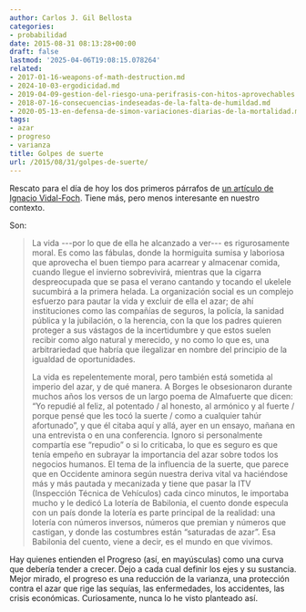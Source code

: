 ```yaml
---
author: Carlos J. Gil Bellosta
categories:
- probabilidad
date: 2015-08-31 08:13:28+00:00
draft: false
lastmod: '2025-04-06T19:08:15.078264'
related:
- 2017-01-16-weapons-of-math-destruction.md
- 2024-10-03-ergodicidad.md
- 2019-04-09-gestion-del-riesgo-una-perifrasis-con-hitos-aprovechables.md
- 2018-07-16-consecuencias-indeseadas-de-la-falta-de-humildad.md
- 2020-05-13-en-defensa-de-simon-variaciones-diarias-de-la-mortalidad.md
tags:
- azar
- progreso
- varianza
title: Golpes de suerte
url: /2015/08/31/golpes-de-suerte/
---
```


Rescato para el día de hoy los dos primeros párrafos de [un artículo de Ignacio Vidal-Foch](http://elpais.com/elpais/2015/07/31/opinion/1438363349_531600.html). Tiene más, pero menos interesante en nuestro contexto.

Son:

> La vida ---por lo que de ella he alcanzado a ver--- es rigurosamente moral. Es como las fábulas, donde la hormiguita sumisa y laboriosa que aprovecha el buen tiempo para acarrear y almacenar comida, cuando llegue el invierno sobrevivirá, mientras que la cigarra despreocupada que se pasa el verano cantando y tocando el ukelele sucumbirá a la primera helada. La organización social es un complejo esfuerzo para pautar la vida y excluir de ella el azar; de ahí instituciones como las compañías de seguros, la policía, la sanidad pública y la jubilación, o la herencia, con la que los padres quieren proteger a sus vástagos de la incertidumbre y que estos suelen recibir como algo natural y merecido, y no como lo que es, una arbitrariedad que habría que ilegalizar en nombre del principio de la igualdad de oportunidades.
>
> La vida es repelentemente moral, pero también está sometida al imperio del azar, y de qué manera. A Borges le obsesionaron durante muchos años los versos de un largo poema de Almafuerte que dicen: “Yo repudié al feliz, al potentado / al honesto, al armónico y al fuerte / porque pensé que les tocó la suerte / como a cualquier tahúr afortunado”, y que él citaba aquí y allá, ayer en un ensayo, mañana en una entrevista o en una conferencia. Ignoro si personalmente compartía ese “repudio” o si lo criticaba, lo que es seguro es que tenía empeño en subrayar la importancia del azar sobre todos los negocios humanos. El tema de la influencia de la suerte, que parece que en Occidente aminora según nuestra deriva vital va haciéndose más y más pautada y mecanizada y tiene que pasar la ITV (Inspección Técnica de Vehículos) cada cinco minutos, le importaba mucho y le dedicó La lotería de Babilonia, el cuento donde especula con un país donde la lotería es parte principal de la realidad: una lotería con números inversos, números que premian y números que castigan, y donde las costumbres están “saturadas de azar”. Esa Babilonia del cuento, viene a decir, es el mundo en que vivimos.

Hay quienes entienden el Progreso (así, en mayúsculas) como una curva que debería tender a crecer. Dejo a cada cual definir los ejes y su sustancia. Mejor mirado, el progreso es una reducción de la varianza, una protección contra el azar que rige las sequías, las enfermedades, los accidentes, las crisis económicas. Curiosamente, nunca lo he visto planteado así.